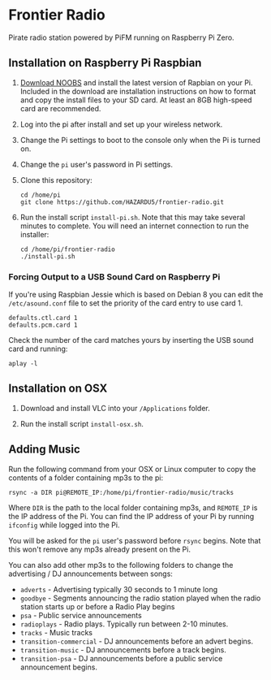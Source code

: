 Frontier Radio
==============

Pirate radio station powered by PiFM running on Raspberry Pi Zero.

## Installation on Raspberry Pi Raspbian

1.  [Download NOOBS](https://www.raspberrypi.org/downloads/noobs/) and install the latest version of Rapbian on your 
    Pi. Included in the download are installation instructions on how to format and copy the install files to your SD
    card. At least an 8GB high-speed card are recommended.

2.  Log into the pi after install and set up your wireless network.

3.  Change the Pi settings to boot to the console only when the Pi is turned on.

4.  Change the `pi` user's password in Pi settings.

5.  Clone this repository:

    ```
    cd /home/pi
    git clone https://github.com/HAZARDU5/frontier-radio.git
    ```

6.  Run the install script `install-pi.sh`. Note that this may take several minutes to complete. You will need an internet 
    connection to run the installer:

    ```
    cd /home/pi/frontier-radio
    ./install-pi.sh
    ```

### Forcing Output to a USB Sound Card on Raspberry Pi

If you're using Raspbian Jessie which is based on Debian 8 you can edit the `/etc/asound.conf` file to set the 
priority of the card entry to use card 1.

```
defaults.ctl.card 1
defaults.pcm.card 1
```

Check the number of the card matches yours by inserting the USB sound card and running:

```
aplay -l
```

## Installation on OSX

1.  Download and install VLC into your `/Applications` folder.

2.  Run the install script `install-osx.sh`.

## Adding Music

Run the following command from your OSX or Linux computer to copy the contents of a folder containing mp3s to the pi:

```
rsync -a DIR pi@REMOTE_IP:/home/pi/frontier-radio/music/tracks
```

Where `DIR` is the path to the local folder containing mp3s, and `REMOTE_IP` is the IP address of the Pi. You can find
the IP address of your Pi by running `ifconfig` while logged into the Pi.

You will be asked for the `pi` user's password before `rsync` begins. Note that this won't remove any mp3s already 
present on the Pi.

You can also add other mp3s to the following folders to change the advertising / DJ announcements between songs:

*   `adverts` - Advertising typically 30 seconds to 1 minute long
*   `goodbye` - Segments announcing the radio station played when the radio station starts up or before a Radio Play begins
*   `psa` - Public service announcements
*   `radioplays` - Radio plays. Typically run between 2-10 minutes.
*   `tracks` - Music tracks
*   `transition-commercial` - DJ announcements before an advert begins.
*   `transition-music` - DJ announcements before a track begins.
*   `transition-psa` - DJ announcements before a public service announcement begins.

